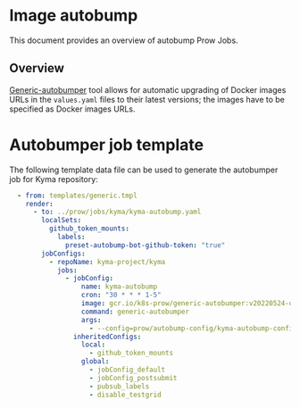
# Image autobump 

This document provides an overview of autobump Prow Jobs. 

## Overview

[Generic-autobumper](https://github.com/kubernetes/test-infra/tree/master/prow/cmd/generic-autobumper) tool allows for automatic upgrading of Docker images URLs in the `values.yaml` files to their latest versions; the images have to be specified as Docker images URLs.

# Autobumper job template

The following template data file can be used to generate the autobumper job for Kyma repository:

```yaml
  - from: templates/generic.tmpl
    render:
      - to: ../prow/jobs/kyma/kyma-autobump.yaml
        localSets:
          github_token_mounts:
            labels:
              preset-autobump-bot-github-token: "true"
        jobConfigs:
          - repoName: kyma-project/kyma
            jobs:
              - jobConfig:
                  name: kyma-autobump
                  cron: "30 * * * 1-5"
                  image: gcr.io/k8s-prow/generic-autobumper:v20220524-dfb23cb2d1
                  command: generic-autobumper
                  args:
                    - --config=prow/autobump-config/kyma-autobump-config.yaml
                inheritedConfigs:
                  local:
                    - github_token_mounts
                  global:
                    - jobConfig_default
                    - jobConfig_postsubmit
                    - pubsub_labels
                    - disable_testgrid
```
